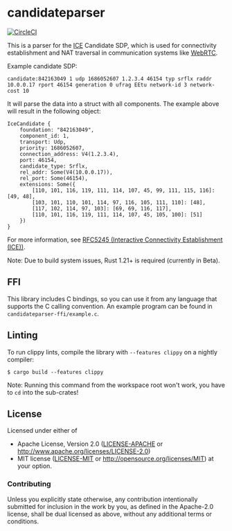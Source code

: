 # candidateparser

[![CircleCI](https://circleci.com/gh/dbrgn/candidateparser/tree/master.svg?style=shield)](https://circleci.com/gh/dbrgn/candidateparser/tree/master)

This is a parser for the [ICE](https://tools.ietf.org/html/rfc5245) Candidate
SDP, which is used for connectivity establishment and NAT traversal in
communication systems like [WebRTC](https://webrtc.org/).

Example candidate SDP:

    candidate:842163049 1 udp 1686052607 1.2.3.4 46154 typ srflx raddr 10.0.0.17 rport 46154 generation 0 ufrag EEtu network-id 3 network-cost 10

It will parse the data into a struct with all components. The example above
will result in the following object:

    IceCandidate {
        foundation: "842163049",
        component_id: 1,
        transport: Udp,
        priority: 1686052607,
        connection_address: V4(1.2.3.4),
        port: 46154,
        candidate_type: Srflx,
        rel_addr: Some(V4(10.0.0.17)),
        rel_port: Some(46154),
        extensions: Some({
            [110, 101, 116, 119, 111, 114, 107, 45, 99, 111, 115, 116]: [49, 48],
            [103, 101, 110, 101, 114, 97, 116, 105, 111, 110]: [48],
            [117, 102, 114, 97, 103]: [69, 69, 116, 117],
            [110, 101, 116, 119, 111, 114, 107, 45, 105, 100]: [51]
        })
    }

For more information, see [RFC5245 (Interactive Connectivity Establishment (ICE))](https://tools.ietf.org/html/rfc5245).

Note: Due to build system issues, Rust 1.21+ is required (currently in Beta).


## FFI

This library includes C bindings, so you can use it from any language that
supports the C calling convention. An example program can be found in
`candidateparser-ffi/example.c`.


## Linting

To run clippy lints, compile the library with `--features clippy` on a nightly compiler:

    $ cargo build --features clippy

Note: Running this command from the workspace root won't work, you have to `cd`
into the sub-crates!


## License

Licensed under either of

 * Apache License, Version 2.0 ([LICENSE-APACHE](LICENSE-APACHE) or
   http://www.apache.org/licenses/LICENSE-2.0)
 * MIT license ([LICENSE-MIT](LICENSE-MIT) or
   http://opensource.org/licenses/MIT) at your option.


### Contributing

Unless you explicitly state otherwise, any contribution intentionally submitted
for inclusion in the work by you, as defined in the Apache-2.0 license, shall
be dual licensed as above, without any additional terms or conditions.
